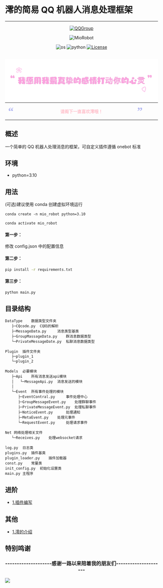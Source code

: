 # 澪的简易 QQ 机器人消息处理框架

---

<div align="center">

[![QQGroup](https://img.shields.io/badge/点击加入我们-%E2%9D%A4-red?style=for-the-badge&labelColor=orange)](http://qm.qq.com/cgi-bin/qm/qr?_wv=1027&k=FgoIQ8GMNUtKrM8BytEMNV6iEbCUj06j&authKey=Z%2Bnd%2BhPQ5BTllW%2BZ13HBYnbmC81HD7XG9DZyXoEgcy55D4N6em%2B0zDC2Hsxjp3s9&noverify=0&group_code=676832751)

![MioRobot](https://counter.seku.su/cmoe?name=miosdream&theme=r34)

![os](https://img.shields.io/badge/os-win,linux,mac-orange?style=for-the-badge) ![python](https://img.shields.io/badge/python-3.7+-blue?style=for-the-badge) [![License](https://img.shields.io/badge/LICENSE-GPL_3.0-green.svg?style=for-the-badge)](./LICENSE)

</div>

<br>


<div align="center">
<img src="src/md/assets/text.png" decoding="async" loading="lazy" width="1080" height="">
<table style="display: table; border-collapse: collapse; margin: auto; background-color:transparent;">
<tbody><tr>
<td style="vertical-align: top; color:#B2B7F2; font-size:36px; font-family:'Times New Roman',serif; font-weight:bold; text-align:left; padding:10px 10px; line-height:100%">“</td>
    <td style="text-align: center; padding: 1em; vertical-align: middle;"><font face="楷体"><span style="color:#FFC0CB;"><b>请阁下一直喜欢澪哦！</b></span></font></td>
<td style="vertical-align: bottom; color:#B2B7F2; font-size:36px; font-family:'Times New Roman',serif; font-weight:bold; text-align:left; padding:10px 10px; line-height:100%">”</td>
</tr>
</tbody></table>
</div>

## 概述

一个简单的 QQ 机器人处理消息的框架，可自定义插件遵循 onebot 标准

## 环境

- python=3.10

## 用法

(可选)建议使用 conda 创建虚拟环境运行

```shell
conda create -n mio_robot python=3.10
```

```shell
conda activate mio_robot
```

#### 第一步：

修改 config.json 中的配置信息

#### 第二步：

```bash
pip install -r requirements.txt
```

#### 第三步：

```bash
python main.py
```

## 目录结构

```dir
DataType	数据类型文件夹
   ├─CQcode.py	CQ码的解析
   ├─MessageData.py 	消息类型基类
   ├─GroupMassageData.py	群消息数据类型
   └─PrivateMessageDate.py 	私聊消息数据类型

Plugin	插件文件夹
   ├─plugin_1
   └─plugin_2

Models	必要模块
   ├─Api	所有消息发送api模块
   │   └─MessageApi.py	消息发送的模块
   │
   └─Event	所有事件处理的模块
      ├─EventContral.py		事件处理中心
      ├─GroupMessageEvent.py 	处理群聊事件
      ├─PrivateMessageEvent.py	处理私聊事件
      ├─NoticeEvent.py 	    处理通知
      ├─MetaEvent.py	处理元事件
      └─RequestEvent.py		处理请求事件

Net	网络处理相关文件
   └─Receives.py	处理websocket请求

log.py	日志类
plugins.py	插件基类
plugin_loader.py	插件加载器
const.py	常量类
init_config.py	初始化设置类
main.py	主程序
```

## 进阶

- [1.插件编写](./src/md/plugin.md)

## 其他

- [1.澪的介绍](./src/md/mio.md)

## 特别鸣谢

<div align="center">
    <h3>
--------------------感谢一路以来陪着我的朋友们---------------------
    </h3>
</div>

<a href="https://github.com/Mios-dream/MioRobot/contributors" target="_blank">
  <img src="https://contrib.rocks/image?repo=Mios-dream/MioRobot" />
</a>
